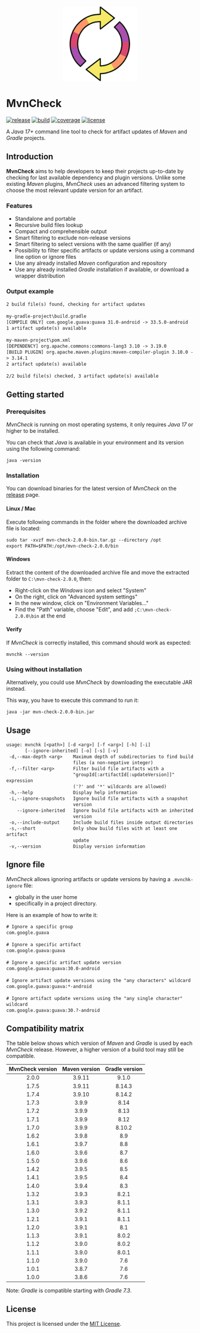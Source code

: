 <p align="center">
	<img src="logo.png" alt="Logo" width="200"/>
</p>

# MvnCheck
[![release](https://img.shields.io/github/v/release/AlexisJehan/MvnCheck?display_name=tag)](https://github.com/AlexisJehan/MvnCheck/releases/latest)
[![build](https://img.shields.io/github/actions/workflow/status/AlexisJehan/MvnCheck/ci.yml?branch=main)](https://github.com/AlexisJehan/MvnCheck/actions/workflows/ci.yml)
[![coverage](https://img.shields.io/codecov/c/github/AlexisJehan/MvnCheck)](https://codecov.io/gh/AlexisJehan/MvnCheck)
[![license](https://img.shields.io/github/license/AlexisJehan/MvnCheck)](LICENSE.txt)

A _Java 17+_ command line tool to check for artifact updates of _Maven_ and _Gradle_ projects.

## Introduction
**MvnCheck** aims to help developers to keep their projects up-to-date by checking for last available dependency and
plugin versions. Unlike some existing _Maven_ plugins, _MvnCheck_ uses an advanced filtering system to choose the
most relevant update version for an artifact.

### Features
- Standalone and portable
- Recursive build files lookup
- Compact and comprehensible output
- Smart filtering to exclude non-release versions
- Smart filtering to select versions with the same qualifier (if any)
- Possibility to filter specific artifacts or update versions using a command line option or ignore files
- Use any already installed _Maven_ configuration and repository
- Use any already installed _Gradle_ installation if available, or download a wrapper distribution

### Output example
```
2 build file(s) found, checking for artifact updates

my-gradle-project\build.gradle
[COMPILE ONLY] com.google.guava:guava 31.0-android -> 33.5.0-android
1 artifact update(s) available

my-maven-project\pom.xml
[DEPENDENCY] org.apache.commons:commons-lang3 3.10 -> 3.19.0
[BUILD PLUGIN] org.apache.maven.plugins:maven-compiler-plugin 3.10.0 -> 3.14.1
2 artifact update(s) available

2/2 build file(s) checked, 3 artifact update(s) available
```

## Getting started

### Prerequisites
_MvnCheck_ is running on most operating systems, it only requires _Java 17_ or higher to be installed.

You can check that _Java_ is available in your environment and its version using the following command:
```console
java -version
```

### Installation
You can download binaries for the latest version of _MvnCheck_ on the
[release](https://github.com/AlexisJehan/MvnCheck/releases/latest) page.

#### Linux / Mac
Execute following commands in the folder where the downloaded archive file is
located:
```console
sudo tar -xvzf mvn-check-2.0.0-bin.tar.gz --directory /opt
export PATH=$PATH:/opt/mvn-check-2.0.0/bin
```

#### Windows
Extract the content of the downloaded archive file and move the extracted folder to `C:\mvn-check-2.0.0`, then:
- Right-click on the _Windows_ icon and select "System"
- On the right, click on "Advanced system settings"
- In the new window, click on "Environment Variables..."
- Find the "Path" variable, choose "Edit", and add `;C:\mvn-check-2.0.0\bin` at the end

#### Verify
If _MvnCheck_ is correctly installed, this command should work as expected:
```console
mvnchk --version
```

### Using without installation
Alternatively, you could use _MvnCheck_ by downloading the executable JAR instead.

This way, you have to execute this command to run it:
```console
java -jar mvn-check-2.0.0-bin.jar
```

## Usage
```
usage: mvnchk [<path>] [-d <arg>] [-f <arg>] [-h] [-i]
       [--ignore-inherited] [-o] [-s] [-v]
 -d,--max-depth <arg>    Maximum depth of subdirectories to find build
                         files (a non-negative integer)
 -f,--filter <arg>       Filter build file artifacts with a
                         "groupId[:artifactId[:updateVersion]]" expression
                         ('?' and '*' wildcards are allowed)
 -h,--help               Display help information
 -i,--ignore-snapshots   Ignore build file artifacts with a snapshot
                         version
    --ignore-inherited   Ignore build file artifacts with an inherited
                         version
 -o,--include-output     Include build files inside output directories
 -s,--short              Only show build files with at least one artifact
                         update
 -v,--version            Display version information
```

## Ignore file
_MvnCheck_ allows ignoring artifacts or update versions by having a `.mvnchk-ignore` file:
- globally in the user home
- specifically in a project directory.

Here is an example of how to write it:
```
# Ignore a specific group
com.google.guava

# Ignore a specific artifact
com.google.guava:guava

# Ignore a specific artifact update version
com.google.guava:guava:30.0-android

# Ignore artifact update versions using the "any characters" wildcard
com.google.guava:guava:*-android

# Ignore artifact update versions using the "any single character" wildcard
com.google.guava:guava:30.?-android
```

## Compatibility matrix
The table below shows which version of _Maven_ and _Gradle_ is used by each _MvnCheck_ release. However, a higher
version of a build tool may still be compatible.

| MvnCheck version | Maven version | Gradle version |
|:----------------:|:-------------:|:--------------:|
|      2.0.0       |    3.9.11     |     9.1.0      |
|      1.7.5       |    3.9.11     |     8.14.3     |
|      1.7.4       |    3.9.10     |     8.14.2     |
|      1.7.3       |     3.9.9     |      8.14      |
|      1.7.2       |     3.9.9     |      8.13      |
|      1.7.1       |     3.9.9     |      8.12      |
|      1.7.0       |     3.9.9     |     8.10.2     |
|      1.6.2       |     3.9.8     |      8.9       |
|      1.6.1       |     3.9.7     |      8.8       |
|      1.6.0       |     3.9.6     |      8.7       |
|      1.5.0       |     3.9.6     |      8.6       |
|      1.4.2       |     3.9.5     |      8.5       |
|      1.4.1       |     3.9.5     |      8.4       |
|      1.4.0       |     3.9.4     |      8.3       |
|      1.3.2       |     3.9.3     |     8.2.1      |
|      1.3.1       |     3.9.3     |     8.1.1      |
|      1.3.0       |     3.9.2     |     8.1.1      |
|      1.2.1       |     3.9.1     |     8.1.1      |
|      1.2.0       |     3.9.1     |      8.1       |
|      1.1.3       |     3.9.1     |     8.0.2      |
|      1.1.2       |     3.9.0     |     8.0.2      |
|      1.1.1       |     3.9.0     |     8.0.1      |
|      1.1.0       |     3.9.0     |      7.6       |
|      1.0.1       |     3.8.7     |      7.6       |
|      1.0.0       |     3.8.6     |      7.6       |

Note: _Gradle_ is compatible starting with _Gradle 7.3_.

## License
This project is licensed under the [MIT License](LICENSE.txt).